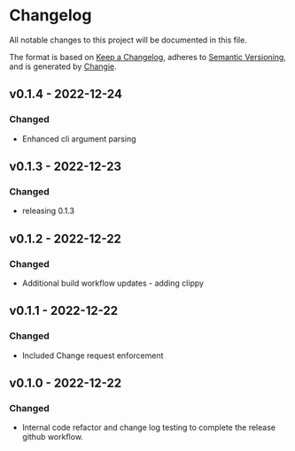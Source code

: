# Changelog
All notable changes to this project will be documented in this file.

The format is based on [Keep a Changelog](https://keepachangelog.com/en/1.0.0/),
adheres to [Semantic Versioning](https://semver.org/spec/v2.0.0.html),
and is generated by [Changie](https://github.com/miniscruff/changie).


## v0.1.4 - 2022-12-24
### Changed
* Enhanced cli argument parsing

## v0.1.3 - 2022-12-23
### Changed
* releasing 0.1.3

## v0.1.2 - 2022-12-22
### Changed
* Additional build workflow updates - adding clippy

## v0.1.1 - 2022-12-22
### Changed
* Included Change request enforcement

## v0.1.0 - 2022-12-22
### Changed
* Internal code refactor and change log testing to complete the release github workflow.
